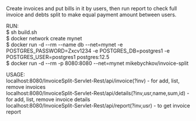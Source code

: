 Create invoices and put bills in it by users, then run report to check full invoice and debts split to make equal payment amount between users. 

RUN:\
$ sh build.sh\
$ docker network create mynet\
$ docker run -d --rm --name db --net=mynet -e POSTGRES_PASSWORD=Zxcv1234 -e POSTGRES_DB=postgres1 -e POSTGRES_USER=postgres1 postgres:12.5\
$ docker run -d --rm -p 8080:8080 --net=mynet mikebychkov/invoice-split

USAGE:\
localhost:8080/InvoiceSplit-Servlet-Rest/api/invoice(?inv) - for add, list, remove invoices\
localhost:8080/InvoiceSplit-Servlet-Rest/api/details(?inv,usr,name,sum,id) - for add, list, remove invoice details\
localhost:8080/InvoiceSplit-Servlet-Rest/api/report(?inv,usr) - to get invoice report
